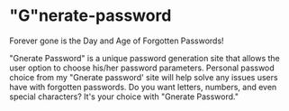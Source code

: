# "G"nerate-password
Forever gone is the Day and Age of Forgotten Passwords! 

"Gnerate Password" is a unique password generation site that allows the user option to choose his/her password parameters.
Personal passwod choice from my "Gnerate password' site will help solve any issues users have with forgotten passwords.
Do you want letters, numbers, and even special characters? It's your choice with "Gnerate Password."






